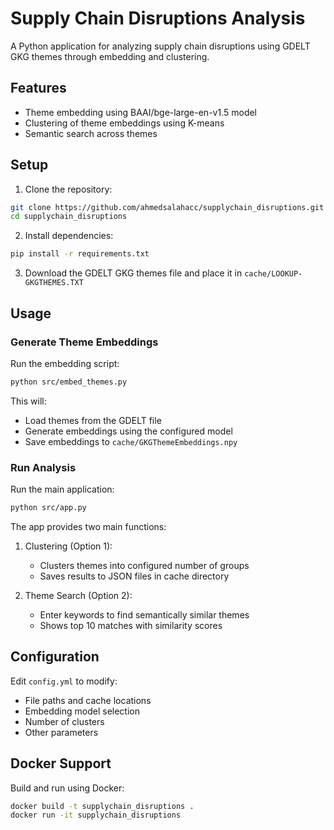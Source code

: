 # Supply Chain Disruptions Analysis

A Python application for analyzing supply chain disruptions using GDELT GKG themes through embedding and clustering.

## Features

- Theme embedding using BAAI/bge-large-en-v1.5 model
- Clustering of theme embeddings using K-means 
- Semantic search across themes

## Setup

1. Clone the repository:
```sh
git clone https://github.com/ahmedsalahacc/supplychain_disruptions.git
cd supplychain_disruptions
```

2. Install dependencies:
```sh
pip install -r requirements.txt
```

3. Download the GDELT GKG themes file and place it in `cache/LOOKUP-GKGTHEMES.TXT`

## Usage

### Generate Theme Embeddings

Run the embedding script:
```sh
python src/embed_themes.py
```

This will:
- Load themes from the GDELT file
- Generate embeddings using the configured model
- Save embeddings to `cache/GKGThemeEmbeddings.npy`

### Run Analysis

Run the main application:
```sh
python src/app.py
```

The app provides two main functions:

1. Clustering (Option 1):
   - Clusters themes into configured number of groups
   - Saves results to JSON files in cache directory

2. Theme Search (Option 2): 
   - Enter keywords to find semantically similar themes
   - Shows top 10 matches with similarity scores

## Configuration

Edit `config.yml` to modify:

- File paths and cache locations
- Embedding model selection
- Number of clusters
- Other parameters

## Docker Support

Build and run using Docker:

```sh
docker build -t supplychain_disruptions .
docker run -it supplychain_disruptions
```
